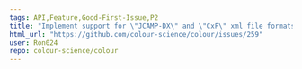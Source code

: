 ```yaml
---
tags: API,Feature,Good-First-Issue,P2
title: "Implement support for \"JCAMP-DX\" and \"CxF\" xml file formats."
html_url: "https://github.com/colour-science/colour/issues/259"
user: Ron024
repo: colour-science/colour
---
```


